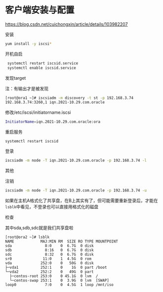 # 客户端安装与配置

<https://blog.csdn.net/cuichongxin/article/details/103982207>

安装

```bash
yum install -y iscsi*
```

开机自启

```bash
 systemctl restart iscsid.service
 systemctl enable iscsid.service
```

发现target

注：有输出才是被发现

```bash
[root@ora1 ~]# iscsiadm -m discovery -t st -p 192.168.3.74
192.168.3.74:3260,1 iqn.2021-10.29.com.oracle
```

修改/etc/iscsi/initiatorname.iscsi

```bash
InitiatorName=iqn.2021-10.29.com.oracle:ora
```

重启服务

```纯文本
systemctl restart iscsid
```

登录

```bash
iscsiadm -m node -T iqn.2021-10.29.com.oracle -p 192.168.3.74 -l
```

其他

注销

```bash
iscsiadm -m node -T iqn.2021-10.29.com.oracle -p 192.168.3.74 -u
```

如果在主机A格式化了共享盘，在B上其实有了，但可能需要重新登录后，才能在`lsblk`中看见，不登录也可以直接用格式化的磁盘

检查

其中sda,sdb,sdc就是我们共享盘啦

```纯文本
[root@ora2 ~]# lsblk
NAME            MAJ:MIN RM  SIZE RO TYPE MOUNTPOINT
sda               8:0    0  6.7G  0 disk 
sdb               8:16   0  6.7G  0 disk 
sdc               8:32   0  6.7G  0 disk 
sr0              11:0    1  4.5G  0 rom  
vda             252:0    0   50G  0 disk 
├─vda1          252:1    0    1G  0 part /boot
└─vda2          252:2    0   49G  0 part 
  ├─centos-root 253:0    0 45.1G  0 lvm  /
  └─centos-swap 253:1    0  3.9G  0 lvm  [SWAP]
loop0             7:0    0  4.5G  1 loop /mnt/iso
```
